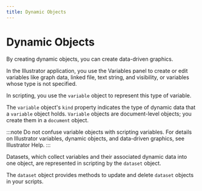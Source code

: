 ```yaml
---
title: Dynamic Objects
---
```

# Dynamic Objects

By creating dynamic objects, you can create data-driven graphics.

In the Illustrator application, you use the Variables panel to create or edit variables like graph data, linked file, text string, and visibility, or variables whose type is not specified.

In scripting, you use the `variable` object to represent this type of variable.

The `variable` object's `kind` property indicates the type of dynamic data that a `variable` object holds. `Variable` objects are document-level objects; you create them in a `document` object.

:::note
Do not confuse variable objects with scripting variables. For details on Illustrator variables, dynamic objects, and data-driven graphics, see Illustrator Help.
:::

Datasets, which collect variables and their associated dynamic data into one object, are represented in scripting by the `dataset` object.

The `dataset` object provides methods to update and delete `dataset` objects in your scripts.

